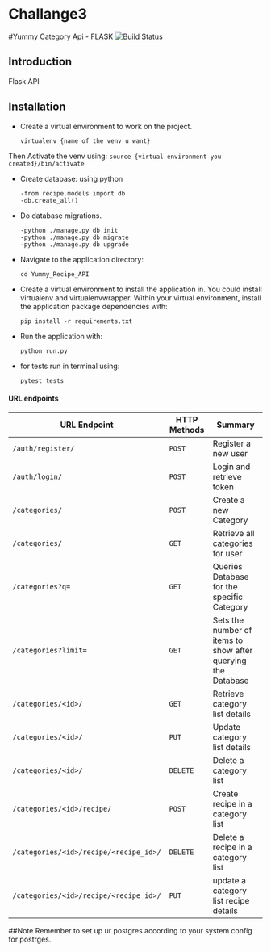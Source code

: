 # Challange3

#Yummy Category Api - FLASK
[![Build Status](https://travis-ci.org/silverjimmy/Yummy_Recipe_Api.svg?branch=development)](https://travis-ci.org/silverjimmy/Yummy_Recipe_Api)

## Introduction
Flask API


## Installation
* Create a virtual environment to work on the project.
    ```
    virtualenv {name of the venv u want}
    ```
Then Activate the venv using:
    ```
    source {virtual environment you created}/bin/activate
    ```
* Create database:
using python
    ```
    -from recipe.models import db
    -db.create_all()
    ```
* Do database migrations.
    ```
    -python ./manage.py db init
    -python ./manage.py db migrate
    -python ./manage.py db upgrade
    ```

* Navigate to the application directory:

    ```
    cd Yummy_Recipe_API
    ```

* Create a virtual environment to install the
application in. You could install virtualenv and virtualenvwrapper.
Within your virtual environment, install the application package dependencies with:

    ```
    pip install -r requirements.txt
    ```

* Run the application with:

    ```
    python run.py
    ```
* for tests run in terminal using:

    ```
    pytest tests
    ```

#### URL endpoints

| URL Endpoint | HTTP Methods | Summary |
| -------- | ------------- | --------- |
| `/auth/register/` | `POST`  | Register a new user|
| `/auth/login/` | `POST` | Login and retrieve token|
| `/categories/` | `POST` | Create a new Category |
| `/categories/` | `GET` | Retrieve all categories for user |
| `/categories?q=` | `GET` | Queries Database for the specific Category |
| `/categories?limit=` | `GET` | Sets the number of items to show after querying the Database |
| `/categories/<id>/` | `GET` |  Retrieve category list details |
| `/categories/<id>/` | `PUT` | Update category list details |
| `/categories/<id>/` | `DELETE` | Delete a category list |
| `/categories/<id>/recipe/` | `POST` |  Create recipe in a category list |
| `/categories/<id>/recipe/<recipe_id>/` | `DELETE`| Delete a recipe in a category list|
| `/categories/<id>/recipe/<recipe_id>/` | `PUT`| update a category list recipe details|


##Note
Remember to set up ur postgres according to your system config for postrges.
